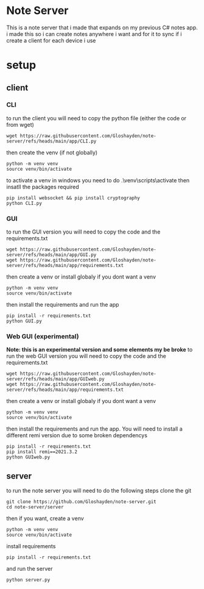 # Note Server
This is a note server that i made that expands on my previous C# notes app. i made this so i can create notes anywhere i want and for it to sync if i create a client for each device i use

# setup
## client
### CLI
to run the client you will need to copy the python file (either the code or from wget)
```
wget https://raw.githubusercontent.com/Gloshayden/note-server/refs/heads/main/app/CLI.py
```
then create the venv (if not globally)
```
python -m venv venv
source venv/bin/activate
```
to activate a venv in windows you need to do .\venv\scripts\activate
then insatll the packages required
```
pip install websocket && pip install cryptography
python CLI.py
```
### GUI
to run the GUI version you will need to copy the code and the requirements.txt
```
wget https://raw.githubusercontent.com/Gloshayden/note-server/refs/heads/main/app/GUI.py
wget https://raw.githubusercontent.com/Gloshayden/note-server/refs/heads/main/app/requirements.txt
```
then create a venv or install globaly if you dont want a venv
```
python -m venv venv
source venv/bin/activate
```
then install the requirements and run the app
```
pip install -r requirements.txt
python GUI.py
```
### Web GUI (experimental)
**Note: this is an experimental version and some elements my be broke**
to run the web GUI version you will need to copy the code and the requirements.txt
```
wget https://raw.githubusercontent.com/Gloshayden/note-server/refs/heads/main/app/GUIweb.py
wget https://raw.githubusercontent.com/Gloshayden/note-server/refs/heads/main/app/requirements.txt
```
then create a venv or install globaly if you dont want a venv
```
python -m venv venv
source venv/bin/activate
```
then install the requirements and run the app. You will need to install a different remi version
due to some broken dependencys
```
pip install -r requirements.txt
pip install remi==2021.3.2
python GUIweb.py
```
## server
to run the note server you will need to do the following steps
clone the git
```
git clone https://github.com/Gloshayden/note-server.git
cd note-server/server
```
then if you want, create a venv
```
python -m venv venv
source venv/bin/activate
```
install requirements
```
pip install -r requirements.txt
```
and run the server
```
python server.py
```
